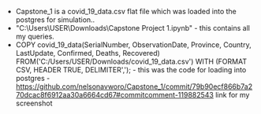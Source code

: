 - Capstone_1 is a covid_19_data.csv flat file which was loaded into the postgres for simulation..
- "C:\Users\USER\Downloads\Capstone Project 1.ipynb" -  this contains all my queries.
- COPY covid_19_data(SerialNumber, ObservationDate, Province, Country, LastUpdate, Confirmed, Deaths, Recovered) FROM('C:/Users/USER/Downloads/covid_19_data.csv') WITH (FORMAT CSV, HEADER TRUE, DELIMITER','); - this was the code for loading into postgres
-https://github.com/nelsonavworo/Capstone_1/commit/79b90ecf866b7a270dcac8f6912aa30a6664cd67#commitcomment-119882543 link for my screenshot
